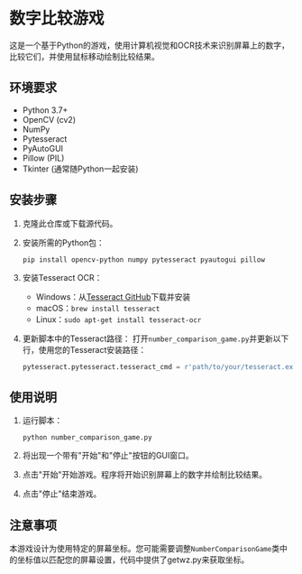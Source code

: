 # 数字比较游戏

这是一个基于Python的游戏，使用计算机视觉和OCR技术来识别屏幕上的数字，比较它们，并使用鼠标移动绘制比较结果。

## 环境要求

- Python 3.7+
- OpenCV (cv2)
- NumPy
- Pytesseract
- PyAutoGUI
- Pillow (PIL)
- Tkinter (通常随Python一起安装)

## 安装步骤

1. 克隆此仓库或下载源代码。

2. 安装所需的Python包：

   ```
   pip install opencv-python numpy pytesseract pyautogui pillow
   ```

3. 安装Tesseract OCR：
   - Windows：从[Tesseract GitHub](https://github.com/UB-Mannheim/tesseract/wiki)下载并安装
   - macOS：`brew install tesseract`
   - Linux：`sudo apt-get install tesseract-ocr`

4. 更新脚本中的Tesseract路径：
   打开`number_comparison_game.py`并更新以下行，使用您的Tesseract安装路径：
   ```python
   pytesseract.pytesseract.tesseract_cmd = r'path/to/your/tesseract.exe'
   ```

## 使用说明

1. 运行脚本：
   ```
   python number_comparison_game.py
   ```

2. 将出现一个带有"开始"和"停止"按钮的GUI窗口。

3. 点击"开始"开始游戏。程序将开始识别屏幕上的数字并绘制比较结果。

4. 点击"停止"结束游戏。

## 注意事项

本游戏设计为使用特定的屏幕坐标。您可能需要调整`NumberComparisonGame`类中的坐标值以匹配您的屏幕设置，代码中提供了getwz.py来获取坐标。


